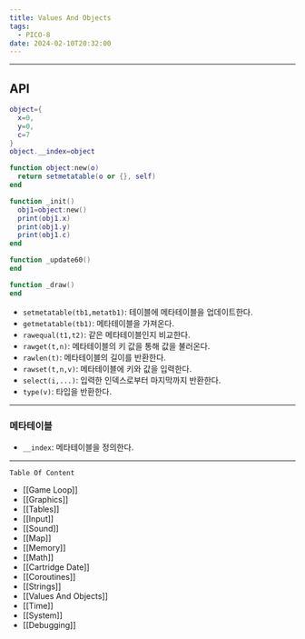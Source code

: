 ```yaml
---
title: Values And Objects
tags:
  - PICO-8
date: 2024-02-10T20:32:00
---
```

--- 

## API

```lua
object={
  x=0,
  y=0,
  c=7
}
object.__index=object

function object:new(o)
  return setmetatable(o or {}, self)
end

function _init()
  obj1=object:new()
  print(obj1.x)
  print(obj1.y)
  print(obj1.c)
end

function _update60()
end

function _draw()
end
```

- `setmetatable(tb1,metatb1)`: 테이블에 메타테이블을 업데이트한다.
- `getmetatable(tb1)`: 메타테이블을 가져온다.
- `rawequal(t1,t2)`: 같은 메타테이블인지 비교한다.
- `rawget(t,n)`: 메타테이블의 키 값을 통해 값을 불러온다.
- `rawlen(t)`: 메타테이블의 길이를 반환한다.
- `rawset(t,n,v)`: 메타테이블에 키와 값을 입력한다.
- `select(i,...)`: 입력한 인덱스로부터 마지막까지 반환한다.
- `type(v)`: 타입을 반환한다. 

---

### 메타테이블

- `__index`: 메타테이블을 정의한다.

---

`Table Of Content`

- [[Game Loop]]
- [[Graphics]]
- [[Tables]]
- [[Input]]
- [[Sound]]
- [[Map]]
- [[Memory]]
- [[Math]]
- [[Cartridge Date]]
- [[Coroutines]]
- [[Strings]]
- [[Values And Objects]]
- [[Time]]
- [[System]]
- [[Debugging]]
